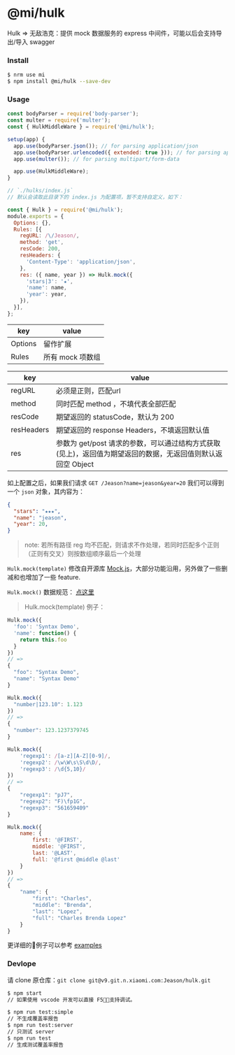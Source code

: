 # @mi/hulk

Hulk => 无敌浩克：提供 mock 数据服务的 express 中间件，可能以后会支持导出/导入 swagger

### Install

```bash
$ nrm use mi
$ npm install @mi/hulk --save-dev
```

### Usage

```javascript
const bodyParser = require('body-parser');
const multer = require('multer');
const { HulkMiddleWare } = require('@mi/hulk');

setup(app) {
  app.use(bodyParser.json()); // for parsing application/json
  app.use(bodyParser.urlencoded({ extended: true })); // for parsing application/x-www-form-urlencoded
  app.use(multer()); // for parsing multipart/form-data

  app.use(HulkMiddleWare);
}
```

```javascript
// `./hulks/index.js`
// 默认会读取此目录下的 index.js 为配置项，暂不支持自定义，如下：

const { Hulk } = require('@mi/hulk');
module.exports = {
  Options: {},
  Rules: [{
    regURL: /\/Jeason/,
    method: 'get',
    resCode: 200,
    resHeaders: {
      'Content-Type': 'application/json',
    },
    res: ({ name, year }) => Hulk.mock({
      'stars|3': '★',
      'name': name,
      'year': year,
    }),
  }],
};
```

| key | value |
| --- | --- |
| Options | 留作扩展 |
| Rules | <Array> 所有 mock 项数组 |

| key | value |
| --- | --- |
| regURL | 必须是正则，匹配url |
| method | 同时匹配 method ，不填代表全部匹配 |
| resCode | 期望返回的 statusCode，默认为 200 |
| resHeaders | 期望返回的 response Headers，不填返回默认值 |
| res | <Function> 参数为 get/post 请求的参数，可以通过结构方式获取(见上)，返回值为期望返回的数据，无返回值则默认返回空 Object |

如上配置之后，如果我们请求 `GET /Jeason?name=jeason&year=20` 我们可以得到一个 `json` 对象，其内容为：
```json
{
  "stars": "★★★",
  "name": "jeason",
  "year": 20,
}
```

> note: 若所有路径 reg 均不匹配，则请求不作处理，若同时匹配多个正则（正则有交叉）则按数组顺序最后一个处理

`Hulk.mock(template)` 修改自开源库 [Mock.js](https://github.com/nuysoft/Mock/tree/refactoring)，大部分功能沿用，另外做了一些删减和也增加了一些 feature.

`Hulk.mock()` 数据规范： [点这里](http://v9.git.n.xiaomi.com/Jeason/hulk/wikis/Syntax-Specification)

> Hulk.mock(template) 例子：

```javascript
Hulk.mock({
  'foo': 'Syntax Demo',
  'name': function() {
    return this.foo
  }
})
// =>
{
  "foo": "Syntax Demo",
  "name": "Syntax Demo"
}
```

```javascript
Hulk.mock({
  "number|123.10": 1.123
})
// =>
{
  "number": 123.1237379745
}
```

```javascript
Hulk.mock({
    'regexp1': /[a-z][A-Z][0-9]/,
    'regexp2': /\w\W\s\S\d\D/,
    'regexp3': /\d{5,10}/
})
// =>
{
    "regexp1": "pJ7",
    "regexp2": "F)\fp1G",
    "regexp3": "561659409"
}
```

```javascript
Hulk.mock({
    name: {
        first: '@FIRST',
        middle: '@FIRST',
        last: '@LAST',
        full: '@first @middle @last'
    }
})
// =>
{
    "name": {
        "first": "Charles",
        "middle": "Brenda",
        "last": "Lopez",
        "full": "Charles Brenda Lopez"
    }
}
```

更详细的例子可以参考 [examples](http://mockjs.com/examples.html)

### Devlope

请 clone 原仓库：`git clone git@v9.git.n.xiaomi.com:Jeason/hulk.git`

```bash
$ npm start
// 如果使用 vscode 开发可以直接 F5，支持调试。
```

```bash
$ npm run test:simple
// 不生成覆盖率报告
$ npm run test:server
// 只测试 server
$ npm run test
// 生成测试覆盖率报告
```
